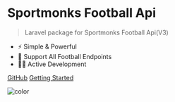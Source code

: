 # Sportmonks Football Api

> Laravel package for Sportmonks Football Api(V3)

- ⚡️ Simple & Powerful
- 🤝 Support All Football Endpoints
- 👨‍💻 Active Development

[GitHub](https://github.com/PyaeSoneAungRgn/sportmonks-football-api)
[Getting Started](installation)

![color](#FFFFFF)
